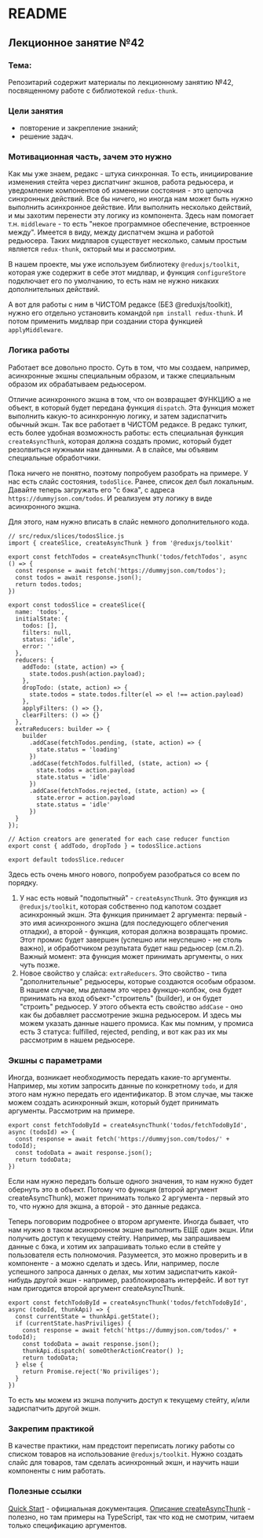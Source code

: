 # README

## Лекционное занятие №42

### Тема:

Репозитарий содержит материалы по лекционному занятию №42, посвященному работе с библиотекой `redux-thunk`.

### Цели занятия
- повторение и закрепление знаний;
- решение задач.

### Мотивационная часть, зачем это нужно
Как мы уже знаем, редакс - штука синхронная. То есть, инициирование изменения стейта через диспатчинг экшнов, работа редьюсера, и уведомление компонентов об изменении состояния - это цепочка синхронных действий. Все бы ничего, но иногда нам может быть нужно выполнить асинхронное действие. Или выполнить несколько действий, и мы захотим перенести эту логику из компонента. Здесь нам помогает т.н. `middleware` - то есть "некое программное обеспечение, встроенное между". Имеется в виду, между диспатчем экшна и работой редьюсера. Таких мидлваров существует несколько, самым простым является `redux-thunk`, окторый мы и рассмотрим.

В нашем проекте, мы уже используем библиотеку `@reduxjs/toolkit`, которая уже содержит в себе этот мидлвар, и функция `configureStore` подключает его по умолчанию, то есть нам не нужно никаких дополнительных действий.

А вот для работы с ним в ЧИСТОМ редаксе (БЕЗ @reduxjs/toolkit), нужно его отдельно установить командой `npm install redux-thunk`. И потом применить мидлвар при создании стора функцией `applyMiddleware`.

### Логика работы
Работает все довольно просто. Суть в том, что мы создаем, например, асинхронные экшны специальным образом, и также специальным образом их обрабатываем редьюсером.

Отличие асинхронного экшна в том, что он возвращает ФУНКЦИЮ а не объект, в который будет передана функция `dispatch`. Эта функция может выполнить какую-то асинхронную логику, и затем задиспатчить обычный экшн. Так все работает в ЧИСТОМ редаксе. В редакс тулкит, есть более удобная возможность работы: есть специальная функция `createAsyncThunk`, которая должна создать промис, который будет резолвиться нужными нам данными. А в слайсе, мы объявим специальные обработчики.

Пока ничего не понятно, поэтому попробуем разобрать на примере. У нас есть слайс состояния, `todoSlice`. Ранее, список дел был локальным. Давайте теперь загружать его "с бэка", с адреса `https://dummyjson.com/todos`. И реализуем эту логику в виде асинхронного экшна.

Для этого, нам нужно вписать в слайс немного дополнительного кода.

```
// src/redux/slices/todosSlice.js
import { createSlice, createAsyncThunk } from '@reduxjs/toolkit'

export const fetchTodos = createAsyncThunk('todos/fetchTodos', async () => {
  const response = await fetch('https://dummyjson.com/todos');
  const todos = await response.json();
  return todos.todos;
})

export const todosSlice = createSlice({
  name: 'todos',
  initialState: {
    todos: [],
    filters: null,
    status: 'idle',
    error: ''
  },
  reducers: {
    addTodo: (state, action) => {
      state.todos.push(action.payload);
    },
    dropTodo: (state, action) => {
      state.todos = state.todos.filter(el => el !== action.payload)
    },
    applyFilters: () => {},
    clearFilters: () => {}
  },
  extraReducers: builder => {
    builder
      .addCase(fetchTodos.pending, (state, action) => {
        state.status = 'loading'
      })
      .addCase(fetchTodos.fulfilled, (state, action) => {
        state.todos = action.payload
        state.status = 'idle'
      })
      .addCase(fetchTodos.rejected, (state, action) => {
        state.error = action.payload
        state.status = 'idle'
      })
  }
});

// Action creators are generated for each case reducer function
export const { addTodo, dropTodo } = todosSlice.actions

export default todosSlice.reducer
```

Здесь есть очень много нового, попробуем разобраться со всем по порядку.

1. У нас есть новый "подопытный" - `createAsyncThunk`. Это функция из `@reduxjs/toolkit`, которая собственно под капотом создает асинхронный экшн. Эта функция принимает 2 аргумента: первый - это имя асинхронного экшна (для последующего облегчения отладки), а второй - функция, которая должна возвращать промис. Этот промис будет завершен (успешно или неуспешно - не столь важно), и обработчиком результата будет наш редьюсер (см.п.2). Важный момент: эта функция может принимать аргументы, о них чуть позже.
2. Новое свойство у слайса: `extraReducers`. Это свойство - типа "дополнительные" редьюсеры, которые создаются особым образом. В нашем случае, мы делаем это через функцю-колбэк, она будет принимать на вход объект-"строитель" (builder), и он будет "строить" редьюсер. У этого объекта есть свойство `addCase` - оно как бы добавляет рассмотрение экшна редьюсером. И здесь мы можем указать данные нашего промиса. Как мы помним, у промиса есть 3 статуса: fulfilled, rejected, pending, и вот как раз их мы рассмотрим в нашем редьюсере.

### Экшны с параметрами
Иногда, возникает необходимость передать какие-то аргументы. Например, мы хотим запросить данные по конкретному `todo`, и для этого нам нужно передать его идентификатор. В этом случае, мы также можем создать асинхронный экшн, который будет принимать аргументы. Рассмотрим на примере.

```
export const fetchTodoById = createAsyncThunk('todos/fetchTodoById', async (todoId) => {
  const response = await fetch('https://dummyjson.com/todos/' + todoId);
  const todoData = await response.json();
  return todoData;
})
```

Если нам нужно передать больше одного значения, то нам нужно будет обернуть это в объект. Потому что функция (второй аргумент createAsyncThunk), может принимать только 2 аргумента - первый это то, что нужно для экшна, а второй - это данные редакса.

Теперь поговорим подробнее о втором аргументе. Иногда бывает, что нам нужно в таком асинхронном экшне выполнить ЕЩЕ один экшн. Или получить доступ к текущему стейту. Например, мы запрашиваем данные с бэка, и хотим их запрашивать только если в стейте у пользователя есть полномочия. Разумеется, это можно проверить и в компоненте - а можно сделать и здесь. Или, например, после успешного запроса данных о делах, мы хотим задиспатчить какой-нибудь другой экшн - например, разблокировать интерфейс. И вот тут нам пригодится второй аргумент createAsyncThunk.

```
export const fetchTodoById = createAsyncThunk('todos/fetchTodoById', async (todoId, thunkApi) => {
  const currentState = thunkApi.getState();
  if (currentState.hasPriviliges) {
    const response = await fetch('https://dummyjson.com/todos/' + todoId);
    const todoData = await response.json();
    thunkApi.dispatch( someOtherActionCreator() );
    return todoData;
  } else {
    return Promise.reject('No priviliges');
  }
})
```

То есть мы можем из экшна получить доступ к текущему стейту, и/или задиспатчить другой экшн.

### Закрепим практикой
В качестве практики, нам предстоит переписать логику работы со списком товаров на использование `@reduxjs/toolkit`. Нужно создать слайс для товаров, там сделать асинхронный экшн, и научить наши компоненты с ним работать.

### Полезные ссылки
[Quick Start](https://redux.js.org/usage/writing-logic-thunks) - официальная документация.
[Описание createAsyncThunk](https://redux-toolkit.js.org/api/createAsyncThunk) - полезно, но там примеры на TypeScript, так что код не смотрим, читаем только спецификацию аргументов.

